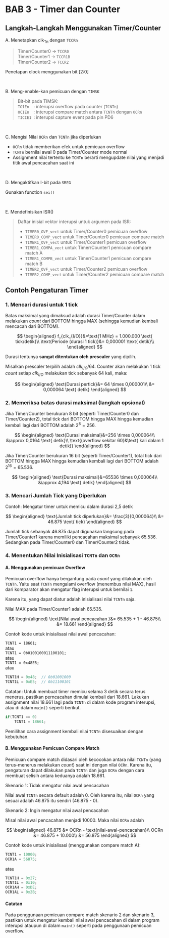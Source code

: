 # BAB 3 - Timer dan Counter

## Langkah-Langkah Menggunakan Timer/Counter

A. Menetapkan clk<sub>Tn</sub> dengan `TCCRn`
> Timer/Counter0 &rarr; `TCCR0`<br>
> Timer/Counter1 &rarr; `TCCR1B`<br>
> Timer/Counter2 &rarr; `TCCR2`<br>

Penetapan clock menggunakan bit [2:0]

<br>

B. Meng-enable-kan pemicuan dengan `TIMSK`
> Bit-bit pada TIMSK:<br>
> `TOIEn`&emsp;: interupsi overflow pada counter (`TCNTn`)<br>
> `OCIEn`&emsp;: interupsi compare match antara `TCNTn` dengan `OCRn`<br>
> `TICIE1`&ensp;: interupsi capture event pada pin PD6

<br>

C. Mengisi Nilai `OCRn` dan `TCNTn` jika diperlukan
* `OCRn` tidak memberikan efek untuk pemicuan overflow
* `TCNTn` bernilai awal 0 pada Timer/Counter mode normal
* Assignment nilai tertentu ke `TCNTn` berarti mengupdate nilai yang menjadi titik awal pencacahan saat ini

<br>

D. Mengaktifkan I-bit pada `SREG`

Gunakan function `sei()`

<br>

E. Mendefinisikan ISR()
> Daftar inisial vektor interupsi untuk argumen pada ISR:
> * `TIMER0_OVF_vect` untuk Timer/Counter0 pemicuan overflow
> * `TIMER0_COMP_vect` untuk Timer/Counter0 pemicuan compare match
> * `TIMER1_OVF_vect` untuk Timer/Counter1 pemicuan overflow
> * `TIMER1_COMPA_vect` untuk Timer/Counter1 pemicuan compare match A
> * `TIMER1_COMPB_vect` untuk Timer/Counter1 pemicuan compare match B
> * `TIMER2_OVF_vect` untuk Timer/Counter2 pemicuan overflow
> * `TIMER2_COMP_vect` untuk Timer/Counter2 pemicuan compare match

## Contoh Pengaturan Timer

### 1. Mencari durasi untuk 1 tick
Batas maksimal yang dimaksud adalah durasi Timer/Counter dalam melakukan *count* dari BOTTOM hingga MAX (sehingga kemudian kembali mencacah dari BOTTOM).

$$
\begin{aligned}
f_{clk_{I/O}}&=\text{1 MHz} = 1.000.000 \text{ tick/detik}\\
\text{Periode (durasi 1 tick)}&= 0,000001 \text{ detik}\\
\end{aligned}
$$

Durasi tentunya **sangat ditentukan oleh prescaler** yang dipilih.

Misalkan prescaler terpilih adalah $clk_{I/O}/64$. Counter akan melakukan 1 tick *count* setiap $clk_{I/O}$ melakukan tick sebanyak 64 kali, maka:

$$
\begin{aligned}
\text{Durasi pertick}&= 64 \times 0,000001\\
&= 0,000064 \text{ detik}
\end{aligned}
$$

### 2. Memeriksa batas durasi maksimal (langkah opsional)
Jika Timer/Counter berukuran 8 bit (seperti Timer/Counter0 dan Timer/Counter2), total tick dari BOTTOM hingga MAX hingga kemudian kembali lagi dari BOTTOM adalah $2^8=256$.

$$
\begin{aligned}
\text{Durasi maksimal}&=256 \times 0,000064\\
&\approx 0,0164 \text{ detik}\\
\text{(overflow sekitar 60}&\text{ kali dalam 1 detik)}
\end{aligned}
$$

Jika Timer/Counter berukuran 16 bit (seperti Timer/Counter1), total tick dari BOTTOM hingga MAX hingga kemudian kembali lagi dari BOTTOM adalah $2^{16}=65.536$.

$$
\begin{aligned}
\text{Durasi maksimal}&=65536 \times 0,000064\\
&\approx 4,194 \text{ detik}
\end{aligned}
$$

### 3. Mencari Jumlah Tick yang Diperlukan
Contoh: Mengatur timer untuk memicu dalam durasi 2,5 detik

$$
\begin{aligned}
\text{Jumlah tick diperlukan}&= \frac{3}{0,000064}\\
&= 46.875 \text{ tick}
\end{aligned}
$$

Jumlah tick sebanyak 46.875 dapat digunakan langsung pada Timer/Counter1 karena memiliki pencacahan maksimal sebanyak 65.536. Sedangkan pada Timer/Counter0 dan Timer/Counter2 tidak.

### 4. Menentukan Nilai Inisialisasi `TCNTn` dan `OCRn`
#### A. Menggunakan pemicuan Overflow
Pemicuan overflow hanya bergantung pada *count* yang dilakukan oleh `TCNTn`. Yaitu saat `TCNTn` mengalami overflow (menembus nilai MAX), hasil dari komparator akan mengatur flag interupsi untuk bernilai `1`.

Karena itu, yang dapat diatur adalah inisialisasi nilai `TCNTn` saja.

Nilai MAX pada Timer/Counter1 adalah 65.535.

$$
\begin{aligned}
\text{Nilai awal pencacahan }&= 65.535 + 1 - 46.875\\
&= 18.661
\end{aligned}
$$

Contoh kode untuk inisialisasi nilai awal pencacahan:

`TCNT1 = 18661;`<br>atau<br>
`TCNT1 = 0b0100100011100101;`<br>atau<br>
`TCNT1 = 0x48E5;`
<br>atau
```cpp
TCNT1H = 0x48;  // 0b01001000
TCNT1L = 0xE5;  // 0b11100101
```
Catatan: Untuk membuat timer memicu selama 3 detik secara terus menerus, pastikan perncacahan dimulai kembali dari 18.661. Lakukan assignment nilai 18.661 lagi pada `TCNTn` di dalam kode program interupsi, atau di dalam `main()` seperti berikut.
```cpp
if(TCNT1 == 0)
    TCNT1 = 18661;
```
Pemilihan cara assignment kembali nilai `TCNTn` disesuaikan dengan kebutuhan.

#### B. Menggunakan Pemicuan Compare Match

Pemicuan compare match didasari oleh kecocokan antara nilai `TCNTn` (yang terus-menerus melakukan *count*) saat ini dengan nilai `OCRn`. Karena itu, pengaturan dapat dilakukan pada `TCNTn` dan juga `OCRn` dengan cara membuat selisih antara keduanya adalah 18.661.

Skenario 1: Tidak mengatur nilai awal pencacahan

Nilai awal `TCNTn` secara default adalah 0. Oleh karena itu, nilai `OCRn` yang sesuai adalah 46.875 itu sendiri (46.875 - 0).

Skenario 2: Ingin mengatur nilai awal pencacahan

Misal nilai awal pencacahan menjadi 10000. Maka nilai `OCRn` adalah

$$
\begin{aligned}
46.875 &= OCRn - \text{nilai-awal-pencacahan}\\
OCRn &= 46.875 + 10.000\\
&= 56.875
\end{aligned}
$$

Contoh kode untuk inisialisasi (menggunakan compare match A):
```cpp
TCNT1 = 10000;
OCR1A = 56875;
```
atau
```cpp
TCNT1H = 0x27;
TCNT1L = 0x10;
OCR1AH = 0xDE;
OCR1AL = 0x2B;
```


#### **Catatan**
Pada penggunaan pemicuan compare match skenario 2 dan skenario 3, pastikan untuk mengatur kembali nilai awal pencacahan di dalam program interupsi ataupun di dalam `main()` seperti pada penggunaan pemicuan overflow.
